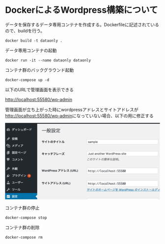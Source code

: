 # DockerによるWordpress構築について

データを保存するデータ専用コンテナを作成する。Dockerfileに記述されているので、buildを行う。

```
docker build -t dataonly .
```

データ専用コンテナの起動

```
docker run -it --name dataonly dataonly
```

コンテナ群のバックグラウンド起動

```
docker-compose up -d
```


以下のURLで管理画面を表示できる

[http://localhost:55580/wp-admin](http://localhost:55580/wp-admin)


管理画面が立ち上がった時にwordpressアドレスとサイトアドレスが[http://localhost:55580/wp-admin](http://localhost:55580/wp-admin)になっていない場合、以下の用に修正する

![wp-admin](img/wp-admin.png)


コンテナ群の停止

```
docker-compose stop
```

コンテナ群の削除

```
docker-compose rm
```